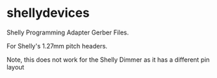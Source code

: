 # shellydevices

Shelly Programming Adapter Gerber Files.

For Shelly's 1.27mm pitch headers.

Note, this does not work for the Shelly Dimmer as it has a different pin layout

